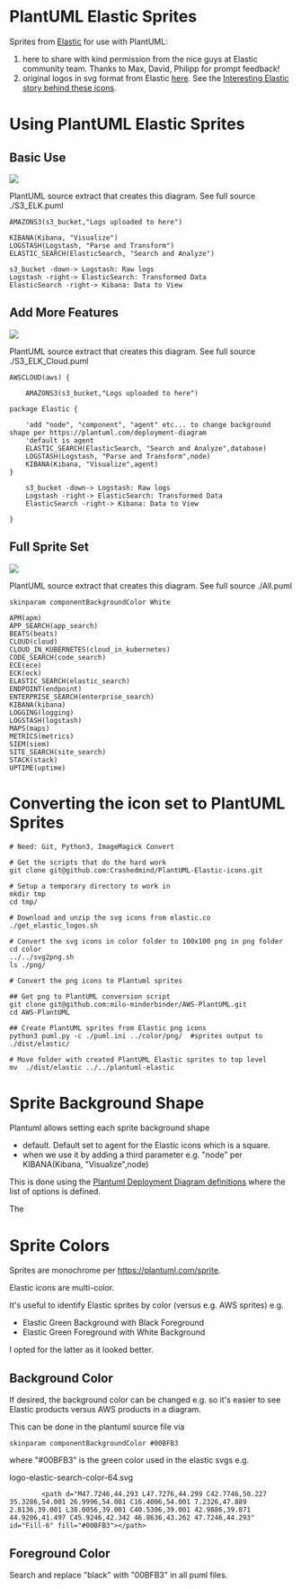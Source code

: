 # PlantUML  Elastic Sprites
Sprites from [Elastic](https://www.elastic.co) for use with PlantUML:
1. here to share with kind permission from the nice guys at Elastic community team. Thanks to Max, David, Philipp for prompt feedback!
2. original logos in svg format from Elastic [here](https://www.elastic.co/brand). See the [Interesting Elastic story behind these icons](https://www.elastic.co/blog/redesigning-product-logos-and-icons-while-building-a-design-hierarchy-at-elastic).


# Using PlantUML Elastic Sprites

## Basic Use

![](examples/S3_ELK.png)

PlantUML source extract that creates this diagram. 
See full source ./S3_ELK.puml

````
AMAZONS3(s3_bucket,"Logs uploaded to here")

KIBANA(Kibana, "Visualize") 
LOGSTASH(Logstash, "Parse and Transform")
ELASTIC_SEARCH(ElasticSearch, "Search and Analyze")

s3_bucket -down-> Logstash: Raw logs
Logstash -right-> ElasticSearch: Transformed Data
ElasticSearch -right-> Kibana: Data to View

````

## Add More Features

![](examples/S3_ELK_Cloud.png)

PlantUML source extract that creates this diagram. 
See full source ./S3_ELK_Cloud.puml

````
AWSCLOUD(aws) {

    AMAZONS3(s3_bucket,"Logs uploaded to here")

package Elastic {

    'add "node", "component", "agent" etc... to change background shape per https://plantuml.com/deployment-diagram
    'default is agent 
    ELASTIC_SEARCH(ElasticSearch, "Search and Analyze",database)
    LOGSTASH(Logstash, "Parse and Transform",node)
    KIBANA(Kibana, "Visualize",agent) 
}

    s3_bucket -down-> Logstash: Raw logs
    Logstash -right-> ElasticSearch: Transformed Data
    ElasticSearch -right-> Kibana: Data to View

}

````


## Full Sprite Set

![](examples/All.png)

PlantUML source extract that creates this diagram. 
See full source ./All.puml

````
skinparam componentBackgroundColor White 

APM(apm)
APP_SEARCH(app_search)
BEATS(beats)
CLOUD(cloud)
CLOUD_IN_KUBERNETES(cloud_in_kubernetes)
CODE_SEARCH(code_search)
ECE(ece)
ECK(eck)
ELASTIC_SEARCH(elastic_search)
ENDPOINT(endpoint)
ENTERPRISE_SEARCH(enterprise_search)
KIBANA(kibana)
LOGGING(logging)
LOGSTASH(logstash)
MAPS(maps)
METRICS(metrics)
SIEM(siem)
SITE_SEARCH(site_search)
STACK(stack)
UPTIME(uptime)

````







# Converting the icon set to PlantUML Sprites

```
# Need: Git, Python3, ImageMagick Convert

# Get the scripts that do the hard work
git clone git@github.com:Crashedmind/PlantUML-Elastic-icons.git

# Setup a temporary directory to work in
mkdir tmp
cd tmp/

# Download and unzip the svg icons from elastic.co
./get_elastic_logos.sh

# Convert the svg icons in color folder to 100x100 png in png folder
cd color
../../svg2png.sh
ls ./png/

# Convert the png icons to Plantuml sprites

## Get png to PlantUML conversion script
git clone git@github.com:milo-minderbinder/AWS-PlantUML.git
cd AWS-PlantUML

## Create PlantUML sprites from Elastic png icons
python3 puml.py -c ./puml.ini ../color/png/  #sprites output to ./dist/elastic/

# Move folder with created PlantUML Elastic sprites to top level
mv  ./dist/elastic ../../plantuml-elastic

```

# Sprite Background Shape

Plantuml allows setting each sprite background shape
* default. Default set to agent for the Elastic icons which is a square.
* when we use it by adding a third parameter e.g. "node" per KIBANA(Kibana, "Visualize",node) 

This is done using the [Plantuml Deployment Diagram definitions](https://plantuml.com/deployment-diagram) where the list of options is defined.

The 

# Sprite Colors
Sprites are monochrome per https://plantuml.com/sprite.

Elastic icons are multi-color.

It's useful to identify Elastic sprites by color (versus e.g. AWS sprites) e.g.
* Elastic Green Background with Black Foreground
* Elastic Green Foreground with White Background

I opted for the latter as it looked better.

## Background Color
If desired, the background color can be changed e.g. so it's easier to see Elastic products versus AWS products in a diagram.

This can be done in the plantuml source file via
````
skinparam componentBackgroundColor #00BFB3
````
where "#00BFB3" is the green color used in the elastic svgs e.g.

logo-elastic-search-color-64.svg 
````
        <path d="M47.7246,44.293 L47.7276,44.299 C42.7746,50.227 35.3286,54.001 26.9996,54.001 C16.4006,54.001 7.2326,47.889 2.8136,39.001 L38.0056,39.001 C40.5306,39.001 42.9886,39.871 44.9206,41.497 C45.9246,42.342 46.8636,43.262 47.7246,44.293" id="Fill-6" fill="#00BFB3"></path>
````

## Foreground Color
Search and replace "black" with "00BFB3" in all puml files.
